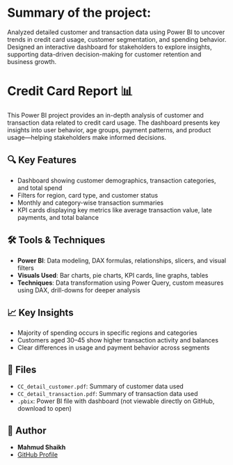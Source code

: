 # Summary of the project:
Analyzed detailed customer and transaction data using Power BI to uncover trends in credit card usage, customer segmentation, and spending behavior. Designed an interactive dashboard for stakeholders to explore insights, supporting data-driven decision-making for customer retention and business growth.

# Credit Card Report 📊

This Power BI project provides an in-depth analysis of customer and transaction data related to credit card usage. The dashboard presents key insights into user behavior, age groups, payment patterns, and product usage—helping stakeholders make informed decisions.

## 🔍 Key Features

- Dashboard showing customer demographics, transaction categories, and total spend
- Filters for region, card type, and customer status
- Monthly and category-wise transaction summaries
- KPI cards displaying key metrics like average transaction value, late payments, and total balance

## 🛠️ Tools & Techniques

- **Power BI**: Data modeling, DAX formulas, relationships, slicers, and visual filters
- **Visuals Used**: Bar charts, pie charts, KPI cards, line graphs, tables
- **Techniques**: Data transformation using Power Query, custom measures using DAX, drill-downs for deeper analysis

## 📈 Key Insights

- Majority of spending occurs in specific regions and categories
- Customers aged 30–45 show higher transaction activity and balances
- Clear differences in usage and payment behavior across segments

## 📁 Files

- `CC_detail_customer.pdf`: Summary of customer data used
- `CC_detail_transaction.pdf`: Summary of transaction data used
- `.pbix`: Power BI file with dashboard (not viewable directly on GitHub, download to open)

## 📌 Author

- **Mahmud Shaikh**  
- [GitHub Profile](https://github.com/mahmud-shaikh)

